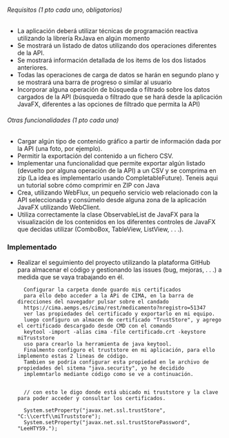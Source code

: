 ###### Requisitos (1 pto cada uno, obligatorios) 

* La aplicación deberá utilizar técnicas de programación reactiva utilizando la librería RxJava en algún momento 
* Se mostrará un listado de datos utilizando dos operaciones diferentes de la API. 
* Se mostrará información detallada de los items de los dos listados anteriores. 
* Todas las operaciones de carga de datos se harán en segundo plano y se mostrará una barra de progreso o similar al usuario 
* Incorporar alguna operación de búsqueda o filtrado sobre los datos cargados de la API (búsqueda o filtrado que se hará desde la aplicación JavaFX, diferentes a las opciones de filtrado que permita la API) 

###### Otras funcionalidades (1 pto cada una) 

* Cargar algún tipo de contenido gráfico a partir de información dada por la API (una foto, por ejemplo).
* Permitir la exportación del contenido a un fichero CSV.
* Implementar una funcionalidad que permite exportar algún listado (devuelto por alguna operación de la API) a un CSV y se comprima en zip (La idea es implementarlo usando CompletableFuture). Teneis aqui un tutorial sobre cómo comprimir en ZIP con Java 
* Crea, utilizando WebFlux, un pequeño servicio web relacionado con la API seleccionada y consúmelo desde alguna zona de la aplicación JavaFX utilizando WebClient.
* Utiliza correctamente la clase ObservableList de JavaFX para la visualización de los contenidos en los diferentes controles de JavaFX que decidas utilizar (ComboBox, TableView, ListView, . . .).
### Implementado
* Realizar el seguimiento del proyecto utilizando la plataforma GitHub para almacenar el código y gestionando las issues (bug, mejoras, . . .) a medida que se vaya trabajando en él.


        Configurar la carpeta donde guardo mis certificados
        para ello debo acceder a la APi de CIMA, en la barra de direcciones del navegador pulsar sobre el candado
        https://cima.aemps.es/cima/rest/medicamento?nregistro=51347
        ver las propiedades del certificado y exportarlo en mi equipo.
        luego configuro un almacen de certificado "TrustStore", y agrego el certificado descargado desde CMD con el comando 
        keytool -import -alias cima -file certificado.crt -keystore miTruststore
        uso para crearlo la herramienta de java keytool.
        Finalmento configuro el truststore en mi aplicación, para ello implemento estas 2 lineas de código.
        Tambien se podría configurar esta propiedad en le archivo de propiedades del sitema "java.security", yo he decidido 
        implemntarlo mediante código como se ve a continuación.
        

        // con esto le digo donde está ubicado mi truststore y la clave para poder acceder y consultar los certificados.

        System.setProperty("javax.net.ssl.trustStore", "C:\\certf\\miTruststore");
        System.setProperty("javax.net.ssl.trustStorePassword", "LeeHTY59.");
